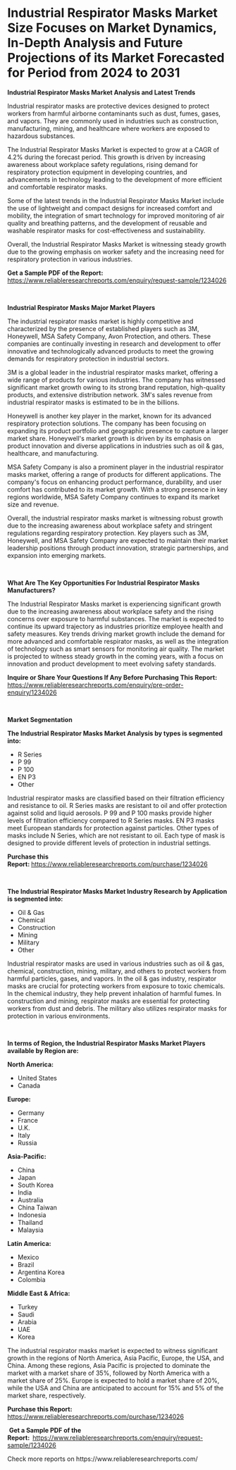 <p><h1>Industrial Respirator Masks Market Size Focuses on Market Dynamics, In-Depth Analysis and Future Projections of its Market Forecasted for Period from 2024 to 2031</h1></p><p><strong>Industrial Respirator Masks Market Analysis and Latest Trends</strong></p>
<p><p>Industrial respirator masks are protective devices designed to protect workers from harmful airborne contaminants such as dust, fumes, gases, and vapors. They are commonly used in industries such as construction, manufacturing, mining, and healthcare where workers are exposed to hazardous substances.</p><p>The Industrial Respirator Masks Market is expected to grow at a CAGR of 4.2% during the forecast period. This growth is driven by increasing awareness about workplace safety regulations, rising demand for respiratory protection equipment in developing countries, and advancements in technology leading to the development of more efficient and comfortable respirator masks.</p><p>Some of the latest trends in the Industrial Respirator Masks Market include the use of lightweight and compact designs for increased comfort and mobility, the integration of smart technology for improved monitoring of air quality and breathing patterns, and the development of reusable and washable respirator masks for cost-effectiveness and sustainability.</p><p>Overall, the Industrial Respirator Masks Market is witnessing steady growth due to the growing emphasis on worker safety and the increasing need for respiratory protection in various industries.</p></p>
<p><strong>Get a Sample PDF of the Report:&nbsp;</strong> <a href="https://www.reliableresearchreports.com/enquiry/request-sample/1234026">https://www.reliableresearchreports.com/enquiry/request-sample/1234026</a></p>
<p>&nbsp;</p>
<p><strong>Industrial Respirator Masks Major Market Players</strong></p>
<p><p>The industrial respirator masks market is highly competitive and characterized by the presence of established players such as 3M, Honeywell, MSA Safety Company, Avon Protection, and others. These companies are continually investing in research and development to offer innovative and technologically advanced products to meet the growing demands for respiratory protection in industrial sectors.</p><p>3M is a global leader in the industrial respirator masks market, offering a wide range of products for various industries. The company has witnessed significant market growth owing to its strong brand reputation, high-quality products, and extensive distribution network. 3M's sales revenue from industrial respirator masks is estimated to be in the billions.</p><p>Honeywell is another key player in the market, known for its advanced respiratory protection solutions. The company has been focusing on expanding its product portfolio and geographic presence to capture a larger market share. Honeywell's market growth is driven by its emphasis on product innovation and diverse applications in industries such as oil & gas, healthcare, and manufacturing.</p><p>MSA Safety Company is also a prominent player in the industrial respirator masks market, offering a range of products for different applications. The company's focus on enhancing product performance, durability, and user comfort has contributed to its market growth. With a strong presence in key regions worldwide, MSA Safety Company continues to expand its market size and revenue.</p><p>Overall, the industrial respirator masks market is witnessing robust growth due to the increasing awareness about workplace safety and stringent regulations regarding respiratory protection. Key players such as 3M, Honeywell, and MSA Safety Company are expected to maintain their market leadership positions through product innovation, strategic partnerships, and expansion into emerging markets.</p></p>
<p>&nbsp;</p>
<p><strong>What Are The Key Opportunities For Industrial Respirator Masks Manufacturers?</strong></p>
<p><p>The Industrial Respirator Masks market is experiencing significant growth due to the increasing awareness about workplace safety and the rising concerns over exposure to harmful substances. The market is expected to continue its upward trajectory as industries prioritize employee health and safety measures. Key trends driving market growth include the demand for more advanced and comfortable respirator masks, as well as the integration of technology such as smart sensors for monitoring air quality. The market is projected to witness steady growth in the coming years, with a focus on innovation and product development to meet evolving safety standards.</p></p>
<p><strong>Inquire or Share Your Questions If Any Before Purchasing This Report:</strong> <a href="https://www.reliableresearchreports.com/enquiry/pre-order-enquiry/1234026">https://www.reliableresearchreports.com/enquiry/pre-order-enquiry/1234026</a></p>
<p>&nbsp;</p>
<p><strong>Market Segmentation</strong></p>
<p><strong>The Industrial Respirator Masks Market Analysis by types is segmented into:</strong></p>
<p><ul><li>R Series</li><li>P 99</li><li>P 100</li><li>EN P3</li><li>Other</li></ul></p>
<p><p>Industrial respirator masks are classified based on their filtration efficiency and resistance to oil. R Series masks are resistant to oil and offer protection against solid and liquid aerosols. P 99 and P 100 masks provide higher levels of filtration efficiency compared to R Series masks. EN P3 masks meet European standards for protection against particles. Other types of masks include N Series, which are not resistant to oil. Each type of mask is designed to provide different levels of protection in industrial settings.</p></p>
<p><strong>Purchase this Report:&nbsp;</strong><a href="https://www.reliableresearchreports.com/purchase/1234026">https://www.reliableresearchreports.com/purchase/1234026</a></p>
<p>&nbsp;</p>
<p><strong>The Industrial Respirator Masks Market Industry Research by Application is segmented into:</strong></p>
<p><ul><li>Oil & Gas</li><li>Chemical</li><li>Construction</li><li>Mining</li><li>Military</li><li>Other</li></ul></p>
<p><p>Industrial respirator masks are used in various industries such as oil & gas, chemical, construction, mining, military, and others to protect workers from harmful particles, gases, and vapors. In the oil & gas industry, respirator masks are crucial for protecting workers from exposure to toxic chemicals. In the chemical industry, they help prevent inhalation of harmful fumes. In construction and mining, respirator masks are essential for protecting workers from dust and debris. The military also utilizes respirator masks for protection in various environments.</p></p>
<p>&nbsp;</p>
<p><strong>In terms of Region, the Industrial Respirator Masks Market Players available by Region are:</strong></p>
<p>
    <p> <strong> North America: </strong>
        <ul>
            <li>United States</li>
            <li>Canada</li>
        </ul>
        </p> 
    <p> <strong> Europe: </strong>
        <ul>
            <li>Germany</li>
            <li>France</li>
            <li>U.K.</li>
            <li>Italy</li>
            <li>Russia</li>
        </ul>
        </p> 
    <p> <strong> Asia-Pacific: </strong>
        <ul>
            <li>China</li>
            <li>Japan</li>
            <li>South Korea</li>
            <li>India</li>
            <li>Australia</li>
            <li>China Taiwan</li>
            <li>Indonesia</li>
            <li>Thailand</li>
            <li>Malaysia</li>
        </ul>
        </p> 
    <p> <strong> Latin America: </strong>
        <ul>
            <li>Mexico</li>
            <li>Brazil</li>
            <li>Argentina Korea</li>
            <li>Colombia</li>
        </ul>
        </p> 
    <p> <strong> Middle East & Africa: </strong>
        <ul>
            <li>Turkey</li>
            <li>Saudi</li>
            <li>Arabia</li>
            <li>UAE</li>
            <li>Korea</li>
        </ul>
    </p>
    </p>
<p><p>The industrial respirator masks market is expected to witness significant growth in the regions of North America, Asia Pacific, Europe, the USA, and China. Among these regions, Asia Pacific is projected to dominate the market with a market share of 35%, followed by North America with a market share of 25%. Europe is expected to hold a market share of 20%, while the USA and China are anticipated to account for 15% and 5% of the market share, respectively.</p></p>
<p><strong>Purchase this Report: </strong><a href="https://www.reliableresearchreports.com/purchase/1234026">https://www.reliableresearchreports.com/purchase/1234026</a></p>
<p>&nbsp;<strong>Get a Sample PDF of the Report:&nbsp;&nbsp;</strong><a href="https://www.reliableresearchreports.com/enquiry/request-sample/1234026">https://www.reliableresearchreports.com/enquiry/request-sample/1234026</a></p>
<p><strong></strong></p>
<p>Check more reports on https://www.reliableresearchreports.com/</p>